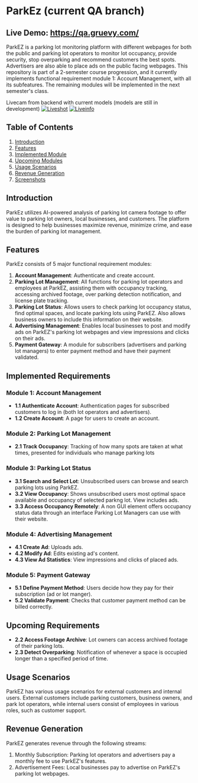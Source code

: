 # ParkEz (current QA branch)
## Live Demo: https://qa.gruevy.com/

ParkEZ is a parking lot monitoring platform with different webpages for both the public and parking lot operators to monitor lot occupancy, provide security, stop overparking and recommend customers the best spots. Advertisers are also able to place ads on the public facing webpages. This repository is part of a 2-semester course progression, and it currently implements functional requirement module 1: Account Management, with all its subfeatures. The remaining modules will be implemented in the next semester's class.

Livecam from backend with current models (models are still in development)
[![Liveshot](https://qaapi.gruevy.com/lot/latest-image-jpg?cam=colltown)]([https://plan6.com/lot/coldwater](https://qa.gruevy.com/lot/colltown))
[![Liveinfo](https://qaapi.gruevy.com/lot/latest-image-info-jpg?cam=colltown)]([https://plan6.com/lot/coldwater](https://qa.gruevy.com/lot/colltown))


## Table of Contents

1. [Introduction](#introduction)
2. [Features](#features)
3. [Implemented Module](#implemented-module)
4. [Upcoming Modules](#upcoming-modules)
5. [Usage Scenarios](#usage-scenarios)
6. [Revenue Generation](#revenue-generation)
7. [Screenshots](#screenshots)

## Introduction

ParkEz utilizes AI-powered analysis of parking lot camera footage to offer value to parking lot owners, local businesses, and customers. The platform is designed to help businesses maximize revenue, minimize crime, and ease the burden of parking lot management.

## Features

ParkEz consists of 5 major functional requirement modules:

1. **Account Management**: Authenticate and create account.
2. **Parking Lot Management**: All functions for parking lot operators and employees at ParkEZ, assisting them with occupancy tracking, accessing archived footage, over parking detection notification, and license plate tracking.
3. **Parking Lot Status**: Allows users to check parking lot occupancy status, find optimal spaces, and locate parking lots using ParkEZ. Also allows business owners to include this information on their website.
4. **Advertising Management**: Enables local businesses to post and modify ads on ParkEZ's parking lot webpages and view impressions and clicks on their ads.
5. **Payment Gateway**: A module for subscribers (advertisers and parking lot managers) to enter payment method and have their payment validated.

## Implemented Requirements

### Module 1: Account Management
- **1.1 Authenticate Account**: Authentication pages for subscribed customers to log in (both lot operators and advertisers).
- **1.2 Create Account**: A page for users to create an account.

### Module 2: Parking Lot Management
- **2.1 Track Occupancy**: Tracking of how many spots are taken at what times, presented for individuals who manage parking lots

### Module 3: Parking Lot Status
- **3.1 Search and Select Lot**: Unsubscribed users can browse and search parking lots using ParkEZ. 
- **3.2 View Occupancy**: Shows unsubscribed users most optimal space available and occupancy of selected parkng lot. View includes ads.
- **3.3 Access Occupancy Remotely**: A non GUI element offers occupancy status data through an interface Parking Lot Managers can use with their website.

### Module 4: Advertising Management
- **4.1 Create Ad**: Uploads ads.
- **4.2 Modify Ad**: Edits existing ad's content.
- **4.3 View Ad Statistics**: View impressions and clicks of placed ads.

### Module 5: Payment Gateway
- **5.1 Define Payment Method**: Users decide how they pay for their subscription (ad or lot manger).
- **5.2 Validate Payment**: Checks that customer payment method can be billed correctly.


## Upcoming Requirements
- **2.2 Access Footage Archive**: Lot owners can access archived footage of their parking lots.
- **2.3 Detect Overparking**: Notification of whenever a space is occupied longer than a specified period of time.

## Usage Scenarios

ParkEZ has various usage scenarios for external customers and internal users. External customers include parking customers, business owners, and park lot operators, while internal users consist of employees in various roles, such as customer support.

## Revenue Generation

ParkEZ generates revenue through the following streams:
1. Monthly Subscription: Parking lot operators and advertisers pay a monthly fee to use ParkEZ's features.
2. Advertisement Fees: Local businesses pay to advertise on ParkEZ's parking lot webpages.
